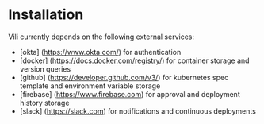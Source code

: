 # Installation

Vili currently depends on the following external services:

- [okta] (https://www.okta.com/) for authentication
- [docker] (https://docs.docker.com/registry/) for container storage and version queries
- [github] (https://developer.github.com/v3/) for kubernetes spec template and environment variable storage
- [firebase] (https://www.firebase.com) for approval and deployment history storage
- [slack] (https://slack.com) for notifications and continuous deployments
